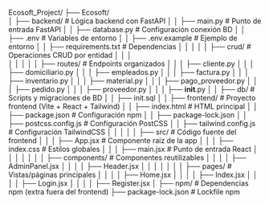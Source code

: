 Ecosoft_Project/
├── Ecosoft/                          
│   ├── backend/                      # Lógica backend con FastAPI
│   │   ├── main.py                   # Punto de entrada FastAPI
│   │   ├── database.py               # Configuración conexión BD
│   │   ├── .env                      # Variables de entorno
│   │   ├── .env.example              # Ejemplo de entorno
│   │   ├── requirements.txt          # Dependencias
│   │   │
│   │   ├── crud/                     # Operaciones CRUD por entidad
│   │   │   
│   │   │
│   │   ├── routes/                   # Endpoints organizados
│   │   │   ├── cliente.py
│   │   │   ├── domiciliario.py
│   │   │   ├── empleados.py
│   │   │   ├── factura.py
│   │   │   ├── inventario.py
│   │   │   ├── material.py
│   │   │   ├── pago_proveedor.py
│   │   │   ├── pedido.py
│   │   │   ├── proveedor.py
│   │   │   ├── __init__.py
│
│   ├── db/                           # Scripts y migraciones de BD
│   │   ├── init.sql
│
│   ├── frontend/                     # Proyecto frontend (Vite + React + Tailwind)
│   │   ├── index.html                # HTML principal
│   │   ├── package.json              # Configuración npm
│   │   ├── package-lock.json
│   │   ├── postcss.config.js         # Configuración PostCSS
│   │   ├── tailwind.config.js        # Configuración TailwindCSS
│   │   │
│   │   ├── src/                      # Código fuente del frontend
│   │   │   ├── App.jsx               # Componente raíz de la app
│   │   │   ├── index.css             # Estilos globales
│   │   │   ├── main.jsx              # Punto de entrada React
│   │   │   │
│   │   │   ├── components/           # Componentes reutilizables
│   │   │   │   ├── AdminPanel.jsx
│   │   │   │   ├── Header.jsx
│   │   │   │
│   │   │   ├── pages/                # Vistas/páginas principales
│   │   │   │   ├── Home.jsx
│   │   │   │   ├── Index.jsx
│   │   │   │   ├── Login.jsx
│   │   │   │   ├── Register.jsx
│
├── npm/                              # Dependencias npm (extra fuera del frontend)
├── package-lock.json                 # Lockfile npm

